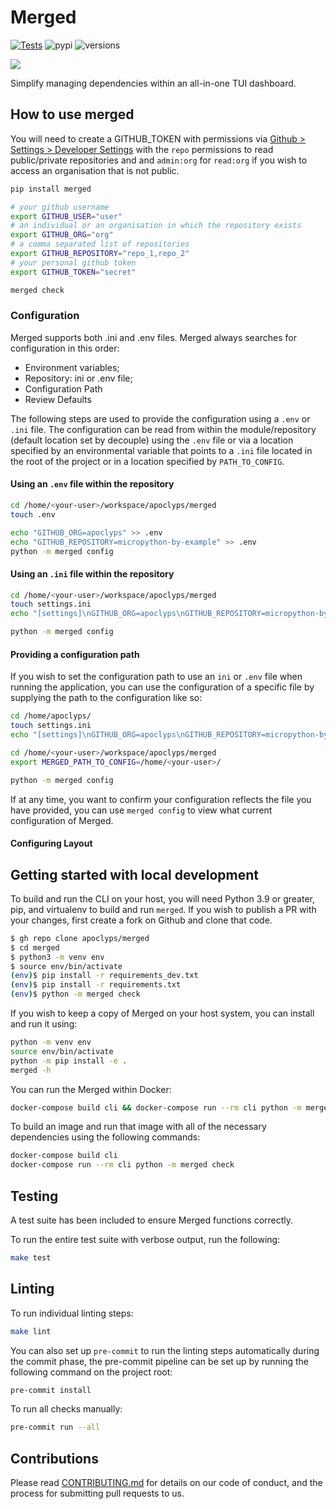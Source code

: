 # Merged

[![Tests](https://github.com/apoclyps/merged/actions/workflows/test.yml/badge.svg)](https://github.com/apoclyps/merged/actions/workflows/test.yml)
![pypi](https://img.shields.io/pypi/v/merged.svg)
![versions](https://img.shields.io/pypi/pyversions/merged.svg)

![](https://banners.beyondco.de/merged.png?theme=light&packageManager=pip+install&packageName=merged&pattern=architect&style=style_1&description=Improve+visibility+of+your+merged+pull+requests&md=1&showWatermark=1&fontSize=100px&images=https%3A%2F%2Flaravel.com%2Fimg%2Flogomark.min.svg)

Simplify managing dependencies within an all-in-one TUI dashboard.

## How to use merged

You will need to create a GITHUB_TOKEN with permissions via [Github > Settings > Developer Settings](https://github.com/settings/tokens/new) with the `repo` permissions to read public/private repositories and and `admin:org` for `read:org` if you wish to access an organisation that is not public.

```bash
pip install merged

# your github username
export GITHUB_USER="user"
# an individual or an organisation in which the repository exists
export GITHUB_ORG="org"
# a comma separated list of repositories
export GITHUB_REPOSITORY="repo_1,repo_2"
# your personal github token
export GITHUB_TOKEN="secret"

merged check
```

### Configuration

Merged supports both .ini and .env files. Merged always searches for configuration in this order:

- Environment variables;
- Repository: ini or .env file;
- Configuration Path
- Review Defaults

The following steps are used to provide the configuration using a `.env` or `.ini` file. The configuration can be read from within the module/repository (default location set by decouple) using the `.env` file or via a location specified by an environmental variable that points to a `.ini` file located in the root of the project or in a location specified by `PATH_TO_CONFIG`.

#### Using an `.env` file within the repository

```bash
cd /home/<your-user>/workspace/apoclyps/merged
touch .env

echo "GITHUB_ORG=apoclyps" >> .env
echo "GITHUB_REPOSITORY=micropython-by-example" >> .env
python -m merged config
```

#### Using an `.ini` file within the repository

```bash
cd /home/<your-user>/workspace/apoclyps/merged
touch settings.ini
echo "[settings]\nGITHUB_ORG=apoclyps\nGITHUB_REPOSITORY=micropython-by-example" >> settings.ini

python -m merged config
```

#### Providing a configuration path

If you wish to set the configuration path to use an `ini` or `.env` file when running the application, you can use the configuration of a specific file by supplying the path to the configuration like so:

```bash
cd /home/apoclyps/
touch settings.ini
echo "[settings]\nGITHUB_ORG=apoclyps\nGITHUB_REPOSITORY=micropython-by-example" >> settings.ini

cd /home/<your-user>/workspace/apoclyps/merged
export MERGED_PATH_TO_CONFIG=/home/<your-user>/

python -m merged config
```

If at any time, you want to confirm your configuration reflects the file you have provided, you can use `merged config` to view what current configuration of Merged.

#### Configuring Layout

## Getting started with local development

To build and run the CLI on your host, you will need Python 3.9 or greater, pip, and virtualenv to build and run `merged`.
If you wish to publish a PR with your changes, first create a fork on Github and clone that code.

```bash
$ gh repo clone apoclyps/merged
$ cd merged
$ python3 -m venv env
$ source env/bin/activate
(env)$ pip install -r requirements_dev.txt
(env)$ pip install -r requirements.txt
(env)$ python -m merged check
```

If you wish to keep a copy of Merged on your host system, you can install and run it using:

```bash
python -m venv env
source env/bin/activate
python -m pip install -e .
merged -h
```

You can run the Merged within Docker:

```bash
docker-compose build cli && docker-compose run --rm cli python -m merged check
```

To build an image and run that image with all of the necessary dependencies using the following commands:

```bash
docker-compose build cli
docker-compose run --rm cli python -m merged check
```

## Testing

A test suite has been included to ensure Merged functions correctly.

To run the entire test suite with verbose output, run the following:

```bash
make test
```

## Linting

To run individual linting steps:

```bash
make lint
```

You can also set up `pre-commit` to run the linting steps automatically during the commit phase,
the pre-commit pipeline can be set up by running the following command on the project root:

```bash
pre-commit install
```

To run all checks manually:

```bash
pre-commit run --all
```

## Contributions

Please read [CONTRIBUTING.md](CONTRIBUTING.md) for details on our code of conduct, and the process for submitting pull requests to us.
